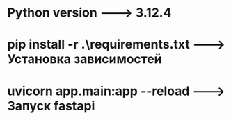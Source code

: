 # Python version ---> 3.12.4

# pip install -r .\requirements.txt ---> Установка зависимостей

# uvicorn app.main:app --reload ---> Запуск fastapi